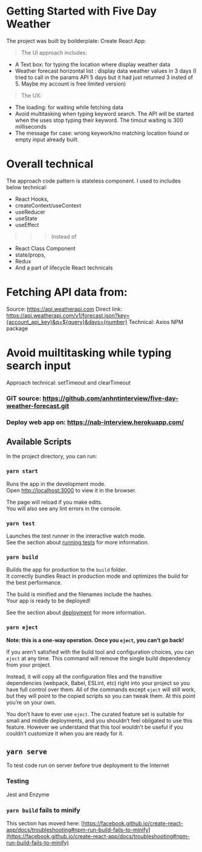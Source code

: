 # Getting Started with Five Day Weather

The project was built by boilderplate: Create React App:
> The UI approach includes: 
- A Text box: for typing the location where display weather data
- Weather forecast horizontal list : display data weather values in 3 days (I tried to call in the params API 5 days but it had just returned 3 insted of 5. Maybe my account is free limited version)
> The UX:
- The loading: for waiting while fetching data
- Avoid multitasking when typing keyword search. The API will be started when the uses stop typing their keyword. The timout waiting is 300 milliseconds
- The message for case: wrong keywork/no matching location found or empty input already built.

# Overall technical
The approach code pattern is stateless component. I used to includes below technical:
- React Hooks,
- createContext/useContext
- useReducer
- useState
- useEffect 
>>> Instead of 
- React Class Component
- state/props,
- Redux 
- And a part of lifecycle React 
technicals

# Fetching API data from:
Source: https://api.weatherapi.com
Direct link: https://api.weatherapi.com/v1/forecast.json?key={account_api_key}&q=${query}&days={number}
Technical: Axios NPM package 
# Avoid muiltitasking while typing search input
Approach technical: setTimeout and clearTimeout

### GIT source: https://github.com/anhntinterview/five-day-weather-forecast.git
### Deploy web app on: https://nab-interview.herokuapp.com/

## Available Scripts

In the project directory, you can run:

### `yarn start`

Runs the app in the development mode.\
Open [http://localhost:3000](http://localhost:3000) to view it in the browser.

The page will reload if you make edits.\
You will also see any lint errors in the console.

### `yarn test`

Launches the test runner in the interactive watch mode.\
See the section about [running tests](https://facebook.github.io/create-react-app/docs/running-tests) for more information.

### `yarn build`

Builds the app for production to the `build` folder.\
It correctly bundles React in production mode and optimizes the build for the best performance.

The build is minified and the filenames include the hashes.\
Your app is ready to be deployed!

See the section about [deployment](https://facebook.github.io/create-react-app/docs/deployment) for more information.

### `yarn eject`

**Note: this is a one-way operation. Once you `eject`, you can’t go back!**

If you aren’t satisfied with the build tool and configuration choices, you can `eject` at any time. This command will remove the single build dependency from your project.

Instead, it will copy all the configuration files and the transitive dependencies (webpack, Babel, ESLint, etc) right into your project so you have full control over them. All of the commands except `eject` will still work, but they will point to the copied scripts so you can tweak them. At this point you’re on your own.

You don’t have to ever use `eject`. The curated feature set is suitable for small and middle deployments, and you shouldn’t feel obligated to use this feature. However we understand that this tool wouldn’t be useful if you couldn’t customize it when you are ready for it.

## `yarn serve`

To test code run on server before true deployment to the Internet

### Testing
Jest and Enzyme

### `yarn build` fails to minify

This section has moved here: [https://facebook.github.io/create-react-app/docs/troubleshooting#npm-run-build-fails-to-minify](https://facebook.github.io/create-react-app/docs/troubleshooting#npm-run-build-fails-to-minify)
